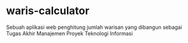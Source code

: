 # waris-calculator
Sebuah aplikasi web penghitung jumlah warisan yang dibangun sebagai Tugas Akhir Manajemen Proyek Teknologi Informasi

